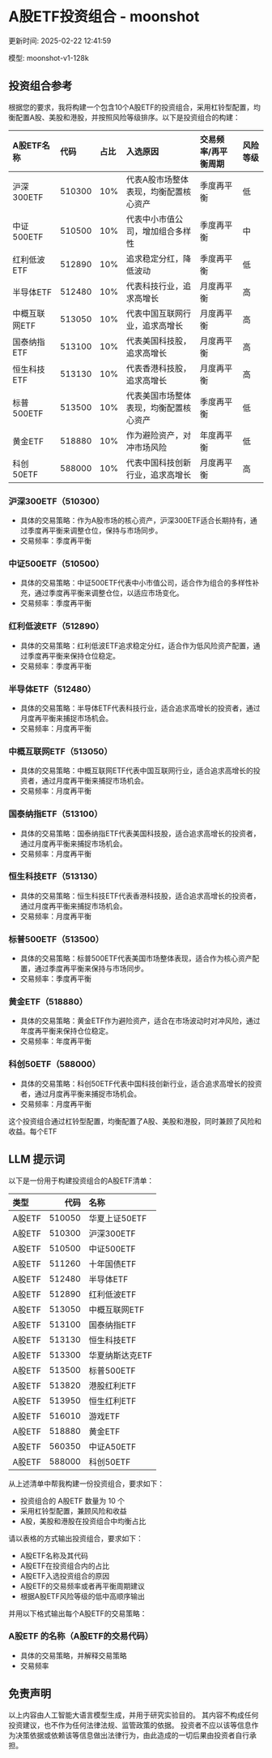 # A股ETF投资组合 - moonshot

更新时间: 2025-02-22 12:41:59

模型: moonshot-v1-128k

## 投资组合参考

根据您的要求，我将构建一个包含10个A股ETF的投资组合，采用杠铃型配置，均衡配置A股、美股和港股，并按照风险等级排序。以下是投资组合的构建：

| A股ETF名称       | 代码    | 占比  | 入选原因                             | 交易频率/再平衡周期 | 风险等级 |
|:--------------|:------|:----|:-----------------------------------|:----------------|:------|
| 沪深300ETF      | 510300 | 10%  | 代表A股市场整体表现，均衡配置核心资产       | 季度再平衡       | 低     |
| 中证500ETF      | 510500 | 10%  | 代表中小市值公司，增加组合多样性             | 季度再平衡       | 中     |
| 红利低波ETF      | 512890 | 10%  | 追求稳定分红，降低波动                     | 季度再平衡       | 低     |
| 半导体ETF       | 512480 | 10%  | 代表科技行业，追求高增长                   | 月度再平衡       | 高     |
| 中概互联网ETF    | 513050 | 10%  | 代表中国互联网行业，追求高增长             | 月度再平衡       | 高     |
| 国泰纳指ETF      | 513100 | 10%  | 代表美国科技股，追求高增长                 | 月度再平衡       | 高     |
| 恒生科技ETF      | 513130 | 10%  | 代表香港科技股，追求高增长                 | 月度再平衡       | 高     |
| 标普500ETF      | 513500 | 10%  | 代表美国市场整体表现，均衡配置核心资产       | 季度再平衡       | 低     |
| 黄金ETF         | 518880 | 10%  | 作为避险资产，对冲市场风险                   | 年度再平衡       | 低     |
| 科创50ETF       | 588000 | 10%  | 代表中国科技创新行业，追求高增长           | 月度再平衡       | 高     |

### 沪深300ETF（510300）

- 具体的交易策略：作为A股市场的核心资产，沪深300ETF适合长期持有，通过季度再平衡来调整仓位，保持与市场同步。
- 交易频率：季度再平衡

### 中证500ETF（510500）

- 具体的交易策略：中证500ETF代表中小市值公司，适合作为组合的多样性补充，通过季度再平衡来调整仓位，以适应市场变化。
- 交易频率：季度再平衡

### 红利低波ETF（512890）

- 具体的交易策略：红利低波ETF追求稳定分红，适合作为低风险资产配置，通过季度再平衡来保持仓位稳定。
- 交易频率：季度再平衡

### 半导体ETF（512480）

- 具体的交易策略：半导体ETF代表科技行业，适合追求高增长的投资者，通过月度再平衡来捕捉市场机会。
- 交易频率：月度再平衡

### 中概互联网ETF（513050）

- 具体的交易策略：中概互联网ETF代表中国互联网行业，适合追求高增长的投资者，通过月度再平衡来捕捉市场机会。
- 交易频率：月度再平衡

### 国泰纳指ETF（513100）

- 具体的交易策略：国泰纳指ETF代表美国科技股，适合追求高增长的投资者，通过月度再平衡来捕捉市场机会。
- 交易频率：月度再平衡

### 恒生科技ETF（513130）

- 具体的交易策略：恒生科技ETF代表香港科技股，适合追求高增长的投资者，通过月度再平衡来捕捉市场机会。
- 交易频率：月度再平衡

### 标普500ETF（513500）

- 具体的交易策略：标普500ETF代表美国市场整体表现，适合作为核心资产配置，通过季度再平衡来保持与市场同步。
- 交易频率：季度再平衡

### 黄金ETF（518880）

- 具体的交易策略：黄金ETF作为避险资产，适合在市场波动时对冲风险，通过年度再平衡来保持仓位稳定。
- 交易频率：年度再平衡

### 科创50ETF（588000）

- 具体的交易策略：科创50ETF代表中国科技创新行业，适合追求高增长的投资者，通过月度再平衡来捕捉市场机会。
- 交易频率：月度再平衡

这个投资组合通过杠铃型配置，均衡配置了A股、美股和港股，同时兼顾了风险和收益。每个ETF

## LLM 提示词

以下是一份用于构建投资组合的A股ETF清单：

| 类型    |     代码 | 名称        |
|:------|-------:|:----------|
| A股ETF | 510050 | 华夏上证50ETF |
| A股ETF | 510300 | 沪深300ETF  |
| A股ETF | 510500 | 中证500ETF  |
| A股ETF | 511260 | 十年国债ETF   |
| A股ETF | 512480 | 半导体ETF    |
| A股ETF | 512890 | 红利低波ETF   |
| A股ETF | 513050 | 中概互联网ETF  |
| A股ETF | 513100 | 国泰纳指ETF   |
| A股ETF | 513130 | 恒生科技ETF   |
| A股ETF | 513300 | 华夏纳斯达克ETF |
| A股ETF | 513500 | 标普500ETF  |
| A股ETF | 513820 | 港股红利ETF   |
| A股ETF | 513950 | 恒生红利ETF   |
| A股ETF | 516010 | 游戏ETF     |
| A股ETF | 518880 | 黄金ETF     |
| A股ETF | 560350 | 中证A50ETF  |
| A股ETF | 588000 | 科创50ETF   |

从上述清单中帮我构建一份投资组合，要求如下：

- 投资组合的 A股ETF 数量为 10 个
- 采用杠铃型配置，兼顾风险和收益
- A股，美股和港股在投资组合中均衡占比

请以表格的方式输出投资组合，要求如下：

- A股ETF名称及其代码
- A股ETF在投资组合内的占比
- A股ETF入选投资组合的原因
- A股ETF的交易频率或者再平衡周期建议
- 根据A股ETF风险等级的低中高顺序输出

并用以下格式输出每个A股ETF的交易策略：

### A股ETF 的名称（A股ETF的交易代码）

- 具体的交易策略，并解释交易策略
- 交易频率



## 免责声明

以上内容由人工智能大语言模型生成，并用于研究实验目的。
其内容不构成任何投资建议，也不作为任何法律法规、监管政策的依据。
投资者不应以该等信息作为决策依据或依赖该等信息做出法律行为，由此造成的一切后果由投资者自行承担。